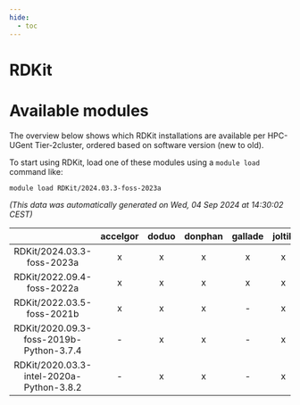 ```yaml
---
hide:
  - toc
---
```


RDKit
=====

# Available modules


The overview below shows which RDKit installations are available per HPC-UGent Tier-2cluster, ordered based on software version (new to old).

To start using RDKit, load one of these modules using a `module load` command like:

```shell
module load RDKit/2024.03.3-foss-2023a
```

*(This data was automatically generated on Wed, 04 Sep 2024 at 14:30:02 CEST)*  

| |accelgor|doduo|donphan|gallade|joltik|shinx|skitty|
| :---: | :---: | :---: | :---: | :---: | :---: | :---: | :---: |
|RDKit/2024.03.3-foss-2023a|x|x|x|x|x|x|x|
|RDKit/2022.09.4-foss-2022a|x|x|x|x|x|-|x|
|RDKit/2022.03.5-foss-2021b|x|x|x|-|x|-|x|
|RDKit/2020.09.3-foss-2019b-Python-3.7.4|-|x|x|-|x|-|x|
|RDKit/2020.03.3-intel-2020a-Python-3.8.2|-|x|x|-|x|-|x|
